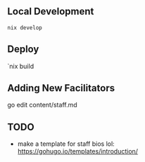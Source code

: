 ## Local Development
`nix develop`

## Deploy
`nix build

## Adding New Facilitators

go edit content/staff.md

## TODO
- make a template for staff bios lol: https://gohugo.io/templates/introduction/
